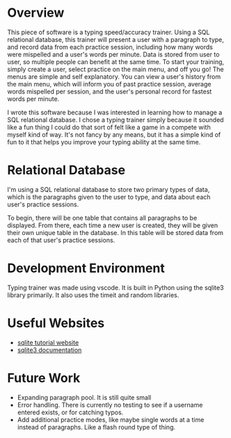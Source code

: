 # Overview

This piece of software is a typing speed/accuracy trainer. Using a SQL relational database, this trainer will present 
a user with a paragraph to type, and record data from each practice session, including how many words were mispelled and 
a user's words per minute. Data is stored from user to user, so multiple people can benefit at the same time. To start your training,
simply create a user, select practice on the main menu, and off you go! The menus are simple and self explanatory. You can view
a user's history from the main menu, which will inform you of past practice session, average words mispelled per session, and 
the user's personal record for fastest words per minute.

I wrote this software because I was interested in learning how to manage a SQL relational database. I chose a typing trainer
simply because it sounded like a fun thing I could do that sort of felt like a game in a compete with myself kind of way. 
It's not fancy by any means, but it has a simple kind of fun to it that helps you improve your typing ability at the same time.

# Relational Database

I'm using a SQL relational database to store two primary types of data, which is the paragraphs given to the user to type, 
and data about each user's practice sessions.

To begin, there will be one table that contains all paragraphs to be displayed. From there,
each time a new user is created, they will be given their own unique table in the database.
In this table will be stored data from each of that user's practice sessions.

# Development Environment

Typing trainer was made using vscode. It is built in Python using the sqlite3 library primarily. It also uses the timeit and random libraries. 

# Useful Websites

* [sqlite tutorial website](https://www.sqlitetutorial.net/sqlite-python/)
* [sqlite3 documentation](https://docs.python.org/3/library/sqlite3.html)

# Future Work

* Expanding paragraph pool. It is still quite small
* Error handling. There is currently no testing to see if a username entered exists, or for catching typos.
* Add additional practice modes, like maybe single words at a time instead of paragraphs. Like a flash round type of thing.
